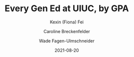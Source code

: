 ---
title: Every Gen Ed at UIUC, by GPA

external-url: /discovery/every_gen_ed_at_uiuc_by_gpa/
external-img: /discovery/every_gen_ed_at_uiuc_by_gpa/img.png

date: 2021-08-20
updated: 2025-10-08

author:
- Kexin (Fiona) Fei
- Caroline Breckenfelder
- Wade Fagen-Ulmschneider

tags:
- visualization
- visualization_gpa
---